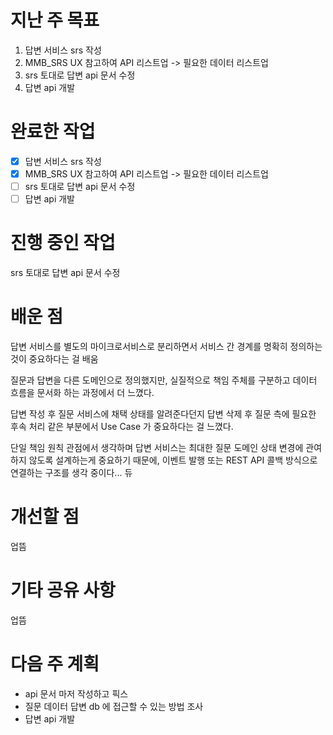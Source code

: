 # 지난 주 목표
1. 답변 서비스 srs 작성
2. MMB_SRS UX 참고하여 API 리스트업 -> 필요한 데이터 리스트업
3. srs 토대로 답변 api 문서 수정
4. 답변 api 개발
# 완료한 작업
- [x] 답변 서비스 srs 작성
- [x] MMB_SRS UX 참고하여 API 리스트업 -> 필요한 데이터 리스트업
- [ ] srs 토대로 답변 api 문서 수정
- [ ] 답변 api 개발

# 진행 중인 작업
srs 토대로 답변 api 문서 수정

# 배운 점
답변 서비스를 별도의 마이크로서비스로 분리하면서 서비스 간 경계를 명확히 정의하는 것이 중요하다는 걸 배움

질문과 답변을 다른 도메인으로 정의했지만, 실질적으로 책임 주체를 구분하고 데이터 흐름을 문서화 하는 과정에서 더 느꼈다.

답변 작성 후 질문 서비스에 채택 상태를 알려준다던지 답변 삭제 후 질문 측에 필요한 후속 처리 같은 부분에서 Use Case 가 중요하다는 걸 느꼈다. 

단일 책임 원칙 관점에서 생각하며 답변 서비스는 최대한 질문 도메인 상태 변경에 관여하지 않도록 설계하는게 중요하기 때문에, 이벤트 발행 또는 REST API 콜백 방식으로 연결하는 구조를 생각 중이다... 듀


# 개선할 점
업뜸

# 기타 공유 사항
업뜸

# 다음 주 계획
- api 문서 마저 작성하고 픽스
- 질문 데이터 답변 db 에 접근할 수 있는 방법 조사
- 답변 api 개발
